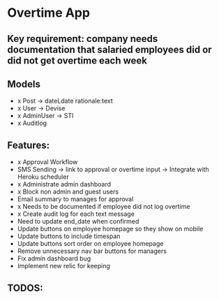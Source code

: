 # Overtime App

## Key requirement: company needs documentation that salaried employees did or did not get overtime each week

## Models
- x Post -> dateLdate rationale:text
- x User -> Devise
- x AdminUser -> STI
- x Auditlog

## Features:
- x Approval Workflow
- SMS Sending -> link to approval or overtime input -> Integrate with Heroku scheduler
- x Administrate admin dashboard
- x Block non admin and guest users
- Email summary to manages for approval
- x Needs to be documented if employee did not log overtime
- x Create audit log for each text message
- Need to update end_date when confirmed
- Update buttons on employee homepage so they show on mobile
- Update buttons to include timespan
- Update buttons sort order on employee homepage
- Remove unnecessary nav bar buttons for managers
- Fix admin dashboard bug
- Implement new relic for keeping

## TODOS:

